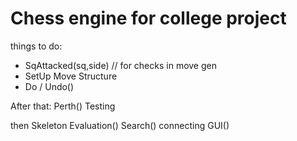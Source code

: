 # Chess engine for college project

things to do:
- SqAttacked(sq,side) // for checks in move gen
- SetUp Move Structure
- Do / Undo()

After that: Perth() Testing 

then Skeleton Evaluation()
Search()
connecting GUI()
